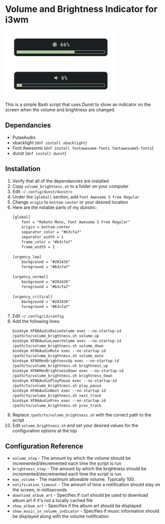 # Volume and Brightness Indicator for i3wm

![](brightness.gif)
![](volume.gif)

This is a simple Bash script that uses Dunst to show an indicator on the screen when the volume and brightness are changed.

## Dependancies

* PulseAudio
* xbacklight (`dnf install xbacklight`)
* Font Awesome (`dnf install fontawesome-fonts fontawesome5-fonts`)
* dunst (`dnf install dunst`)

## Installation

1. Verify that all of the dependancies are installed
2. Copy `volume_brightness.sh` to a folder on your computer
3. Edit `~/.config/dunst/dunstrc`
4. Under the `[global]` section, add `Font Awesome 5 Free Regular`
5. Change `origin` to `bottom-center` or your desired location
6. Here are the notable parts of my dunstrc:
	```
	[global]
	    font = "Roboto Mono, Font Awesome 5 Free Regular"
        origin = bottom-center
        separator_color = "#b3cfa7"
        separator_width = 1
        frame_color = "#b3cfa7"
        frame_width = 1
    
    [urgency_low]
        background = "#202426"
        foreground = "#b3cfa7"

    [urgency_normal]
        background = "#202426"
        foreground = "#b3cfa7"

    [urgency_critical]
        background = "#202426"
        foreground = "#b3cfa7"
	```
5. Edit `~/.config/i3/config`
6. Add the following lines:
	```
	bindsym XF86AudioRaiseVolume exec --no-startup-id /path/to/volume_brightness.sh volume_up
	bindsym XF86AudioLowerVolume exec --no-startup-id /path/to/volume_brightness.sh volume_down
	bindsym XF86AudioMute exec --no-startup-id /path/to/volume_brightness.sh volume_mute
    bindsym XF86MonBrightnessUp exec --no-startup-id /path/to/volume_brightness.sh brightness_up
    bindsym XF86MonBrightnessDown exec --no-startup-id /path/to/volume_brightness.sh brightness_down
    bindsym XF86AudioPlayPause exec --no-startup-id /path/to/volume_brightness.sh play_pause
    bindsym XF86AudioNext exec --no-startup-id /path/to/volume_brightness.sh next_track
    bindsym XF86AudioPrev exec --no-startup-id /path/to/volume_brightness.sh prev_track
	```
7. Replace `/path/to/volume_brightness.sh` with the correct path to the script
8. Edit `volume_brightness.sh` and set your desired values for the configuration options at the top

## Configuration Reference

- `volume_step` - The amount by which the volume should be incremented/decremented each time the script is run
- `brightness_step` - The amount by which the brightness should be incremented/decremented each time the script is run
- `max_volume` - The maximum allowable volume. Typically 100.
- `notification_timeout` - The amount of time a notification should stay on the screen, in milliseconds
- `download_album_art` - Specifies if curl should be used to download album art if it's not a locally cached file
- `show_album_art` - Specifies if the album art should be displayed
- `show_music_in_volume_indicator` - Specifies if music information should be displayed along with the volume notification
